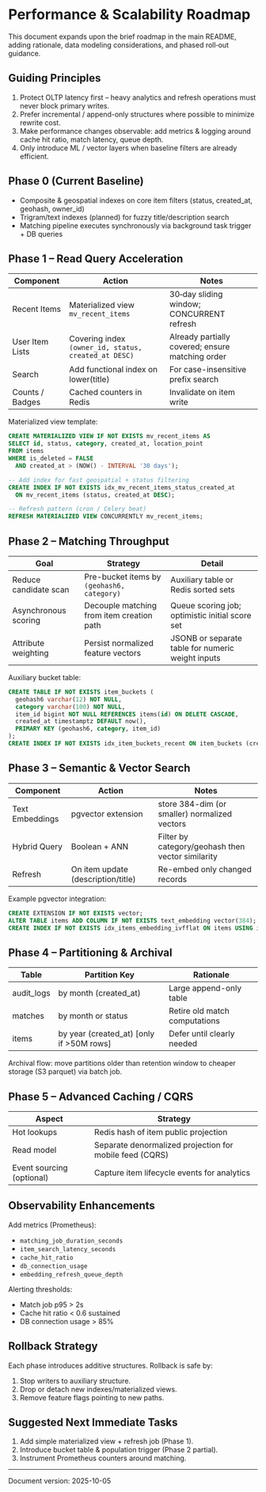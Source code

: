 # Performance & Scalability Roadmap

This document expands upon the brief roadmap in the main README, adding rationale, data modeling considerations, and phased roll‑out guidance.

## Guiding Principles

1. Protect OLTP latency first – heavy analytics and refresh operations must never block primary writes.
2. Prefer incremental / append-only structures where possible to minimize rewrite cost.
3. Make performance changes observable: add metrics & logging around cache hit ratio, match latency, queue depth.
4. Only introduce ML / vector layers when baseline filters are already efficient.

## Phase 0 (Current Baseline)

- Composite & geospatial indexes on core item filters (status, created_at, geohash, owner_id)
- Trigram/text indexes (planned) for fuzzy title/description search
- Matching pipeline executes synchronously via background task trigger + DB queries

## Phase 1 – Read Query Acceleration

| Component       | Action                                               | Notes                                            |
| --------------- | ---------------------------------------------------- | ------------------------------------------------ |
| Recent Items    | Materialized view `mv_recent_items`                  | 30‑day sliding window; CONCURRENT refresh        |
| User Item Lists | Covering index `(owner_id, status, created_at DESC)` | Already partially covered; ensure matching order |
| Search          | Add functional index on lower(title)                 | For case-insensitive prefix search               |
| Counts / Badges | Cached counters in Redis                             | Invalidate on item write                         |

Materialized view template:

```sql
CREATE MATERIALIZED VIEW IF NOT EXISTS mv_recent_items AS
SELECT id, status, category, created_at, location_point
FROM items
WHERE is_deleted = FALSE
  AND created_at > (NOW() - INTERVAL '30 days');

-- Add index for fast geospatial + status filtering
CREATE INDEX IF NOT EXISTS idx_mv_recent_items_status_created_at
  ON mv_recent_items (status, created_at DESC);

-- Refresh pattern (cron / Celery beat)
REFRESH MATERIALIZED VIEW CONCURRENTLY mv_recent_items;
```

## Phase 2 – Matching Throughput

| Goal                  | Strategy                                   | Detail                                            |
| --------------------- | ------------------------------------------ | ------------------------------------------------- |
| Reduce candidate scan | Pre-bucket items by `(geohash6, category)` | Auxiliary table or Redis sorted sets              |
| Asynchronous scoring  | Decouple matching from item creation path  | Queue scoring job; optimistic initial score set   |
| Attribute weighting   | Persist normalized feature vectors         | JSONB or separate table for numeric weight inputs |

Auxiliary bucket table:

```sql
CREATE TABLE IF NOT EXISTS item_buckets (
  geohash6 varchar(12) NOT NULL,
  category varchar(100) NOT NULL,
  item_id bigint NOT NULL REFERENCES items(id) ON DELETE CASCADE,
  created_at timestamptz DEFAULT now(),
  PRIMARY KEY (geohash6, category, item_id)
);
CREATE INDEX IF NOT EXISTS idx_item_buckets_recent ON item_buckets (created_at DESC);
```

## Phase 3 – Semantic & Vector Search

| Component       | Action                             | Notes                                             |
| --------------- | ---------------------------------- | ------------------------------------------------- |
| Text Embeddings | pgvector extension                 | store 384-dim (or smaller) normalized vectors     |
| Hybrid Query    | Boolean + ANN                      | Filter by category/geohash then vector similarity |
| Refresh         | On item update (description/title) | Re-embed only changed records                     |

Example pgvector integration:

```sql
CREATE EXTENSION IF NOT EXISTS vector;
ALTER TABLE items ADD COLUMN IF NOT EXISTS text_embedding vector(384);
CREATE INDEX IF NOT EXISTS idx_items_embedding_ivfflat ON items USING ivfflat (text_embedding vector_cosine_ops) WITH (lists = 100);
```

## Phase 4 – Partitioning & Archival

| Table      | Partition Key                            | Rationale                     |
| ---------- | ---------------------------------------- | ----------------------------- |
| audit_logs | by month (created_at)                    | Large append-only table       |
| matches    | by month or status                       | Retire old match computations |
| items      | by year (created_at) [only if >50M rows] | Defer until clearly needed    |

Archival flow: move partitions older than retention window to cheaper storage (S3 parquet) via batch job.

## Phase 5 – Advanced Caching / CQRS

| Aspect                    | Strategy                                                |
| ------------------------- | ------------------------------------------------------- |
| Hot lookups               | Redis hash of item public projection                    |
| Read model                | Separate denormalized projection for mobile feed (CQRS) |
| Event sourcing (optional) | Capture item lifecycle events for analytics             |

## Observability Enhancements

Add metrics (Prometheus):

- `matching_job_duration_seconds`
- `item_search_latency_seconds`
- `cache_hit_ratio`
- `db_connection_usage`
- `embedding_refresh_queue_depth`

Alerting thresholds:

- Match job p95 > 2s
- Cache hit ratio < 0.6 sustained
- DB connection usage > 85%

## Rollback Strategy

Each phase introduces additive structures. Rollback is safe by:

1. Stop writers to auxiliary structure.
2. Drop or detach new indexes/materialized views.
3. Remove feature flags pointing to new paths.

## Suggested Next Immediate Tasks

1. Add simple materialized view + refresh job (Phase 1).
2. Introduce bucket table & population trigger (Phase 2 partial).
3. Instrument Prometheus counters around matching.

---

Document version: 2025-10-05
